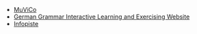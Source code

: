 - [MuViCo](https://github.com/MuViCo/MuViCo)
- [German Grammar Interactive Learning and Exercising Website](https://github.com/OHTU-German-learning-website/OHTU-German-learning-website)
- [Infopiste](https://github.com/Infopisteprojekti/infopiste)

